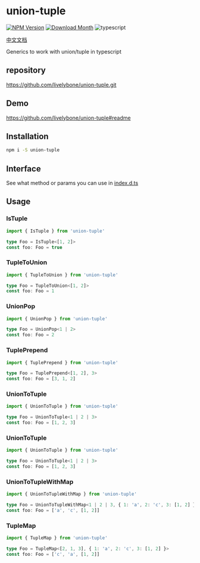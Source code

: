 # union-tuple
[![NPM Version](http://img.shields.io/npm/v/union-tuple.svg?style=flat-square)](https://www.npmjs.com/package/union-tuple)
[![Download Month](http://img.shields.io/npm/dm/union-tuple.svg?style=flat-square)](https://www.npmjs.com/package/union-tuple)
![typescript](https://img.shields.io/badge/typescript-supported-blue.svg "typescript")

[中文文档](./README-CN.md)

Generics to work with union/tuple in typescript

## repository
https://github.com/livelybone/union-tuple.git

## Demo
https://github.com/livelybone/union-tuple#readme

## Installation
```bash
npm i -S union-tuple
```

## Interface
See what method or params you can use in [index.d.ts](./index.d.ts)

## Usage

### IsTuple
```typescript
import { IsTuple } from 'union-tuple'

type Foo = IsTuple<[1, 2]>
const foo: Foo = true
```

### TupleToUnion
```typescript
import { TupleToUnion } from 'union-tuple'

type Foo = TupleToUnion<[1, 2]>
const foo: Foo = 1
```

### UnionPop
```typescript
import { UnionPop } from 'union-tuple'

type Foo = UnionPop<1 | 2>
const foo: Foo = 2
```

### TuplePrepend
```typescript
import { TuplePrepend } from 'union-tuple'

type Foo = TuplePrepend<[1, 2], 3>
const foo: Foo = [3, 1, 2]
```

### UnionToTuple
```typescript
import { UnionToTuple } from 'union-tuple'

type Foo = UnionToTuple<1 | 2 | 3>
const foo: Foo = [1, 2, 3]
```

### UnionToTuple
```typescript
import { UnionToTuple } from 'union-tuple'

type Foo = UnionToTuple<1 | 2 | 3>
const foo: Foo = [1, 2, 3]
```

### UnionToTupleWithMap
```typescript
import { UnionToTupleWithMap } from 'union-tuple'

type Foo = UnionToTupleWithMap<1 | 2 | 3, { 1: 'a', 2: 'c', 3: [1, 2] }>
const foo: Foo = ['a', 'c', [1, 2]]
```

### TupleMap
```typescript
import { TupleMap } from 'union-tuple'

type Foo = TupleMap<[2, 1, 3], { 1: 'a', 2: 'c', 3: [1, 2] }>
const foo: Foo = ['c', 'a', [1, 2]]
```

